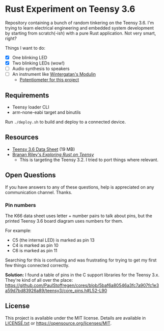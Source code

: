 # Rust Experiment on Teensy 3.6
Repository containing a bunch of random tinkering on the Teensy 3.6. I'm trying to learn electrical engineering and embedded system development by starting from scratch(-ish) with a pure Rust application. Not very smart, right?

Things I want to do:

- [x] One blinking LED
- [x] Two blinking LEDs (wow!)
- [ ] Audio synthesis to speakers
- [ ] An instrument like [Wintergatan's Modulin](https://www.youtube.com/watch?v=mFfe4ZRQOH8)
	- [Potentiometer for this project](https://www.sparkfun.com/products/8681)

## Requirements
- Teensy loader CLI
- arm-none-eabi target and binutils

Run `./deploy.sh` to build and deploy to a connected device.

## Resources
- [Teensy 3.6 Data Sheet](https://www.pjrc.com/teensy/K66P144M180SF5RMV2.pdf) (19 MB)
- [Branan Riley's *Exploring Rust on Teensy*](https://branan.github.io/teensy/)
	- This is targeting the Teensy 3.2. I tried to port things where relevant.

## Open Questions
If you have answers to any of these questions, help is appreciated on any communication channel. Thanks.

### Pin numbers
The K66 data sheet uses letter + number pairs to talk about pins, but the printed Teensy 3.6 board diagram uses numbers for them.

For example:

- C5 (the internal LED) is marked as pin 13
- C4 is marked as pin 10
- C6 is marked as pin 11

Searching for this is confusing and was frustrating for trying to get my first few things connected correctly.

**Solution:** I found a table of pins in the C support libraries for the Teensy 3.x. They're kind of all over the place: https://github.com/PaulStoffregen/cores/blob/5baf6a80546a3fc7a907fc1e3a59d7bd83926a89/teensy3/core_pins.h#L52-L90

## License
This project is available under the MIT license. Details are available in [LICENSE.txt](LICENSE.txt) or <https://opensource.org/licenses/MIT>.